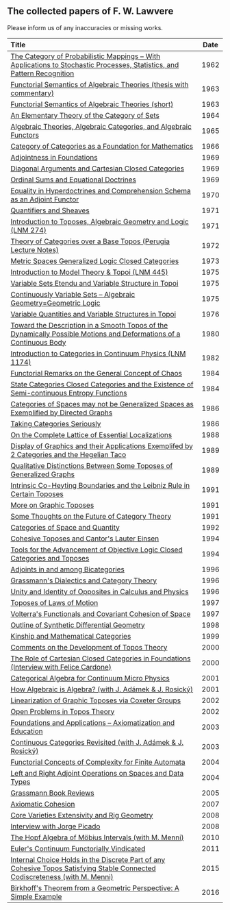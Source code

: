## The collected papers of F. W. Lawvere

Please inform us of any inaccuracies or missing works.

| Title | Date |
|:------|:----:|
|[The Category of Probabilistic Mappings – With Applications to Stochastic Processes, Statistics, and Pattern Recognition](https://github.com/mattearnshaw/lawvere/blob/master/pdfs/1962-the-category-of-probabilistic-mappings.pdf)|1962|
|[Functorial Semantics of Algebraic Theories (thesis with commentary)](https://github.com/mattearnshaw/lawvere/blob/master/pdfs/1963-functorial-semantics-of-algebraic-theories.pdf)|1963|
|[Functorial Semantics of Algebraic Theories (short)](https://github.com/mattearnshaw/lawvere/blob/master/pdfs/1963-functorial-semantics-of-algebraic-theories-(short).pdf)|1963|
|[An Elementary Theory of the Category of Sets](https://github.com/mattearnshaw/lawvere/blob/master/pdfs/1964-an-elementary-theory-of-the-category-of-sets.pdf)|1964|
|[Algebraic Theories, Algebraic Categories, and Algebraic Functors](https://github.com/mattearnshaw/lawvere/blob/master/pdfs/algebraic-theories-algebraic-categories-and-algebraic-functors.pdf)|1965|
|[Category of Categories as a Foundation for Mathematics](https://github.com/mattearnshaw/lawvere/blob/master/pdfs/1966-category-of-categories-as-a-foundation-for-mathematics.pdf)|1966|
|[Adjointness in Foundations](https://github.com/mattearnshaw/lawvere/blob/master/pdfs/1969-adjointness-in-foundations.pdf)|1969|
|[Diagonal Arguments and Cartesian Closed Categories](https://github.com/mattearnshaw/lawvere/blob/master/pdfs/1969-diagonal-arguments-and-cartesian-closed-categories.pdf)|1969|
|[Ordinal Sums and Equational Doctrines](https://github.com/mattearnshaw/lawvere/blob/master/pdfs/1969-ordinal-sums-and-equational-doctrines.pdf)|1969|
|[Equality in Hyperdoctrines and Comprehension Schema as an Adjoint Functor](https://github.com/mattearnshaw/lawvere/blob/master/pdfs/1970-equality-in-hyperdoctrines-and-comprehension-schema-as-an-adjoint-functor.pdf)|1970|
|[Quantifiers and Sheaves](https://github.com/mattearnshaw/lawvere/blob/master/pdfs/1971-quantifiers-and-sheaves.pdf)|1971|
|[Introduction to Toposes, Algebraic Geometry and Logic (LNM 274)](https://github.com/mattearnshaw/lawvere/blob/master/pdfs/1971-introduction-to-toposes-algebraic-geometry-and-logic.pdf)|1971|
|[Theory of Categories over a Base Topos (Perugia Lecture Notes)](https://github.com/mattearnshaw/lawvere/blob/master/pdfs/1972-perugia-lecture-notes.pdf)|1972|
|[Metric Spaces Generalized Logic Closed Categories](https://github.com/mattearnshaw/lawvere/blob/master/pdfs/1973-metric-spaces-generalized-logic-closed-categories.pdf)|1973|
|[Introduction to Model Theory & Topoi (LNM 445)](https://github.com/mattearnshaw/lawvere/blob/master/pdfs/1975-introduction-to-model-theory-and-topoi.pdf)|1975|
|[Variable Sets Etendu and Variable Structure in Topoi](https://github.com/mattearnshaw/lawvere/blob/master/pdfs/1975-variable-sets-etendu-and-variable-structure-in-topoi.pdf)|1975|
|[Continuously Variable Sets – Algebraic Geometry=Geometric Logic](https://github.com/mattearnshaw/lawvere/blob/master/pdfs/1975-continuously-variable-sets-algebraic-geometry--geometric-logic.pdf)|1975|
|[Variable Quantities and Variable Structures in Topoi](https://github.com/mattearnshaw/lawvere/blob/master/pdfs/1976-variable-quantities-and-variable-structures-in-topoi.pdf)|1976|
|[Toward the Description in a Smooth Topos of the Dynamically Possible Motions and Deformations of a Continuous Body](https://github.com/mattearnshaw/lawvere/blob/master/pdfs/1980-toward-the-description-in-a-smooth-topos-of-the-dynamically-possible-motions-and-deformations-of-a-continuous-body.pdf)|1980|
|[Introduction to Categories in Continuum Physics (LNM 1174)](https://github.com/mattearnshaw/lawvere/blob/master/pdfs/1982-introduction-to-categories-in-continuum-physics.pdf)|1982|
|[Functorial Remarks on the General Concept of Chaos](https://github.com/mattearnshaw/lawvere/blob/master/pdfs/1984-functorial-remarks-on-the-general-concept-of-chaos.pdf)|1984|
|[State Categories Closed Categories and the Existence of Semi-continuous Entropy Functions](https://github.com/mattearnshaw/lawvere/blob/master/pdfs/1984-state-categories-closed-categories-and-the-existence-of-semi-continuous-entropy-functions.pdf)|1984|
|[Categories of Spaces may not be Generalized Spaces as Exemplified by Directed Graphs](https://github.com/mattearnshaw/lawvere/blob/master/pdfs/1986-categories-of-spaces-may-not-be-generalized-spaces-as-exemplified-by-directed-graphs.pdf)|1986|
|[Taking Categories Seriously](https://github.com/mattearnshaw/lawvere/blob/master/pdfs/1986-taking-categories-seriously.pdf)|1986|
|[On the Complete Lattice of Essential Localizations](https://github.com/mattearnshaw/lawvere/blob/master/pdfs/1988-on-the-complete-lattice-of-essential-localizations.pdf)|1988|
|[Display of Graphics and their Applications Exemplifed by 2 Categories and the Hegelian Taco](https://github.com/mattearnshaw/lawvere/blob/master/pdfs/1989-display-of-graphics-and-their-applications-exemplifed-by-2-categories-and-the-hegelian-taco.pdf)|1989|
|[Qualitative Distinctions Between Some Toposes of Generalized Graphs](https://github.com/mattearnshaw/lawvere/blob/master/pdfs/1989-qualitative-distinctions-between-some-toposes-of-generalized-graphs.pdf)|1989|
|[Intrinsic Co-Heyting Boundaries and the Leibniz Rule in Certain Toposes](https://github.com/mattearnshaw/lawvere/blob/master/pdfs/1991-intrinsic-co-heyting-boundaries-and-the-leibniz-rule-in-certain-toposes.pdf)|1991|
|[More on Graphic Toposes](https://github.com/mattearnshaw/lawvere/blob/master/pdfs/1991-more-on-graphic-toposes.pdf)|1991|
|[Some Thoughts on the Future of Category Theory](https://github.com/mattearnshaw/lawvere/blob/master/pdfs/1991-some-thoughts-on-the-future-of-category-theory.pdf)|1991|
|[Categories of Space and Quantity](https://github.com/mattearnshaw/lawvere/blob/master/pdfs/1992-categories-of-space-and-quantity.pdf)|1992|
|[Cohesive Toposes and Cantor's Lauter Einsen](https://github.com/mattearnshaw/lawvere/blob/master/pdfs/1994-cohesive-toposes-and-cantors-lauter-einsen.pdf)|1994|
|[Tools for the Advancement of Objective Logic Closed Categories and Toposes](https://github.com/mattearnshaw/lawvere/blob/master/pdfs/1994-tools-for-the-advancement-of-objective-logic-closed-categories-and-toposes.pdf)|1994|
|[Adjoints in and among Bicategories](https://github.com/mattearnshaw/lawvere/blob/master/pdfs/1996-adjoints-in-and-among-bicategories.pdf)|1996|
|[Grassmann's Dialectics and Category Theory](https://github.com/mattearnshaw/lawvere/blob/master/pdfs/1996-grassmans-dialectics-and-category-theory.pdf)|1996|
|[Unity and Identity of Opposites in Calculus and Physics](https://github.com/mattearnshaw/lawvere/blob/master/pdfs/1996-unity-and-identity-of-opposites-in-calculus-and-physics.pdf)|1996|
|[Toposes of Laws of Motion](https://github.com/mattearnshaw/lawvere/blob/master/pdfs/1997-toposes-of-laws-of-motion.pdf)|1997|
|[Volterra's Functionals and Covariant Cohesion of Space](https://github.com/mattearnshaw/lawvere/blob/master/pdfs/1997-volterras-functionals-and-covariant-cohesion-of-space.pdf)|1997|
|[Outline of Synthetic Differential Geometry](https://github.com/mattearnshaw/lawvere/blob/master/pdfs/1998-outline-of-synthetic-differential-geometry.pdf)|1998|
|[Kinship and Mathematical Categories](https://github.com/mattearnshaw/lawvere/blob/master/pdfs/1999-kinship-and-mathematical-categories.pdf)|1999|
|[Comments on the Development of Topos Theory](https://github.com/mattearnshaw/lawvere/blob/master/pdfs/2000-comments-on-the-development-of-topos-theory.pdf)|2000|
|[The Role of Cartesian Closed Categories in Foundations (Interview with Felice Cardone)](https://github.com/mattearnshaw/lawvere/blob/master/pdfs/2000-cardone-interview.pdf)|2000|
|[Categorical Algebra for Continuum Micro Physics](https://github.com/mattearnshaw/lawvere/blob/master/pdfs/2001-categorical-algebra-for-continuum-micro-physics.pdf)|2001|
|[How Algebraic is Algebra? (with J. Adámek & J. Rosický)](https://github.com/mattearnshaw/lawvere/blob/master/pdfs/2001-how-algebraic-is-algebra.pdf)|2001|
|[Linearization of Graphic Toposes via Coxeter Groups](https://github.com/mattearnshaw/lawvere/blob/master/pdfs/2002-linearization-of-graphic-toposes-via-coxeter-groups.pdf)|2002|
|[Open Problems in Topos Theory](https://github.com/mattearnshaw/lawvere/blob/master/pdfs/2002-open-problems-in-topos-theory.pdf)|2002|
|[Foundations and Applications – Axiomatization and Education](https://github.com/mattearnshaw/lawvere/blob/master/pdfs/2003-foundations-and-applications-axiomatization-and-education.pdf)|2003|
|[Continuous Categories Revisited (with J. Adámek & J. Rosický)](https://github.com/mattearnshaw/lawvere/blob/master/pdfs/2003-continuous-categories-revisited.pdf)|2003|
|[Functorial Concepts of Complexity for Finite Automata](https://github.com/mattearnshaw/lawvere/blob/master/pdfs/2004-functorial-concepts-of-complexity-for-finite-automata.pdf)|2004|
|[Left and Right Adjoint Operations on Spaces and Data Types](https://github.com/mattearnshaw/lawvere/blob/master/pdfs/2004-left-and-right-adjoint-operations-on-spaces-and-data-types.pdf)|2004|
|[Grassmann Book Reviews](https://github.com/mattearnshaw/lawvere/blob/master/pdfs/2005-book-reviews.pdf)|2005|
|[Axiomatic Cohesion](https://github.com/mattearnshaw/lawvere/blob/master/pdfs/2007-axiomatic-cohesion.pdf)|2007|
|[Core Varieties Extensivity and Rig Geometry](https://github.com/mattearnshaw/lawvere/blob/master/pdfs/2008-core-varieties-extensivity-and-rig-geometry.pdf)|2008|
|[Interview with Jorge Picado](https://github.com/mattearnshaw/lawvere/blob/master/pdfs/2008-picado-interview.pdf)|2008|
|[The Hopf Algebra of Möbius Intervals (with M. Menni)](https://github.com/mattearnshaw/lawvere/blob/master/pdfs/2010-the-hopf-algebra-of-mobius-intervals.pdf)|2010|
|[Euler's Continuum Functorially Vindicated](https://github.com/mattearnshaw/lawvere/blob/master/pdfs/2011-euler's-continuum-functorially-vindicated.pdf)|2011|
|[Internal Choice Holds in the Discrete Part of any Cohesive Topos Satisfying Stable Connected Codiscreteness (with M. Menni)](https://github.com/mattearnshaw/lawvere/blob/master/pdfs/2015-internal-choice-holds-in-the-discrete-part-of-any-cohesive-topos-satisfying-stable-connected-codiscreteness.pdf)|2015|
|[Birkhoff's Theorem from a Geometric Perspective: A Simple Example](https://github.com/mattearnshaw/lawvere/blob/master/pdfs/2016-birkhoffs-theorem-from-a-geometric-perspective-a-simple-example.pdf)|2016|
